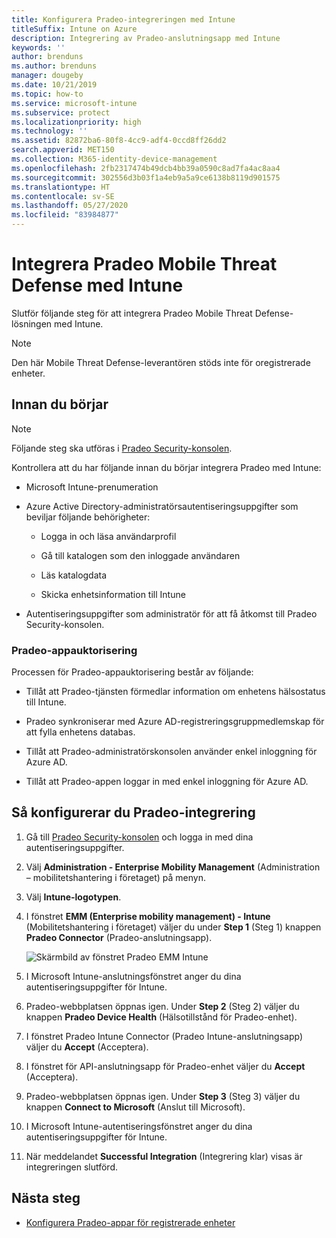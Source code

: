 ```yaml
---
title: Konfigurera Pradeo-integreringen med Intune
titleSuffix: Intune on Azure
description: Integrering av Pradeo-anslutningsapp med Intune
keywords: ''
author: brenduns
ms.author: brenduns
manager: dougeby
ms.date: 10/21/2019
ms.topic: how-to
ms.service: microsoft-intune
ms.subservice: protect
ms.localizationpriority: high
ms.technology: ''
ms.assetid: 82872ba6-80f8-4cc9-adf4-0ccd8ff26dd2
search.appverid: MET150
ms.collection: M365-identity-device-management
ms.openlocfilehash: 2fb2317474b49dcb4bb39a0590c8ad7fa4ac8aa4
ms.sourcegitcommit: 302556d3b03f1a4eb9a5a9ce6138b8119d901575
ms.translationtype: HT
ms.contentlocale: sv-SE
ms.lasthandoff: 05/27/2020
ms.locfileid: "83984877"
---
```

# <a name="integrate-pradeo-mobile-threat-defense-with-intune"></a>Integrera Pradeo Mobile Threat Defense med Intune

Slutför följande steg för att integrera Pradeo Mobile Threat Defense-lösningen med Intune.

> [!NOTE]  
> Den här Mobile Threat Defense-leverantören stöds inte för oregistrerade enheter.

## <a name="before-you-begin"></a>Innan du börjar

> [!NOTE]
> Följande steg ska utföras i [Pradeo Security-konsolen](https://pradeo-security.com/).

Kontrollera att du har följande innan du börjar integrera Pradeo med Intune:

- Microsoft Intune-prenumeration

- Azure Active Directory-administratörsautentiseringsuppgifter som beviljar följande behörigheter:

  - Logga in och läsa användarprofil

  - Gå till katalogen som den inloggade användaren

  - Läs katalogdata

  - Skicka enhetsinformation till Intune

- Autentiseringsuppgifter som administratör för att få åtkomst till Pradeo Security-konsolen.

### <a name="pradeo-app-authorization"></a>Pradeo-appauktorisering

Processen för Pradeo-appauktorisering består av följande:

- Tillåt att Pradeo-tjänsten förmedlar information om enhetens hälsostatus till Intune.

- Pradeo synkroniserar med Azure AD-registreringsgruppmedlemskap för att fylla enhetens databas.

- Tillåt att Pradeo-administratörskonsolen använder enkel inloggning för Azure AD.

- Tillåt att Pradeo-appen loggar in med enkel inloggning för Azure AD.

## <a name="to-set-up-pradeo-integration"></a>Så konfigurerar du Pradeo-integrering

1. Gå till [Pradeo Security-konsolen](https://www.pradeo-security.com) och logga in med dina autentiseringsuppgifter.

2. Välj **Administration - Enterprise Mobility Management** (Administration – mobilitetshantering i företaget) på menyn.

3. Välj **Intune-logotypen**.

4. I fönstret **EMM (Enterprise mobility management) - Intune** (Mobilitetshantering i företaget) väljer du under **Step 1** (Steg 1) knappen **Pradeo Connector** (Pradeo-anslutningsapp). 

    ![Skärmbild av fönstret Pradeo EMM Intune](./media/pradeo-mtd-connector-integration/pradeo_setup.png)

5. I Microsoft Intune-anslutningsfönstret anger du dina autentiseringsuppgifter för Intune.

5. Pradeo-webbplatsen öppnas igen. Under **Step 2** (Steg 2) väljer du knappen **Pradeo Device Health** (Hälsotillstånd för Pradeo-enhet).

7. I fönstret Pradeo Intune Connector (Pradeo Intune-anslutningsapp) väljer du **Accept** (Acceptera). 

8. I fönstret för API-anslutningsapp för Pradeo-enhet väljer du **Accept** (Acceptera).

9. Pradeo-webbplatsen öppnas igen. Under **Step 3** (Steg 3) väljer du knappen **Connect to Microsoft** (Anslut till Microsoft). 

10. I Microsoft Intune-autentiseringsfönstret anger du dina autentiseringsuppgifter för Intune.

11. När meddelandet **Successful Integration** (Integrering klar) visas är integreringen slutförd.

## <a name="next-steps"></a>Nästa steg

- [Konfigurera Pradeo-appar för registrerade enheter](mtd-apps-ios-app-configuration-policy-add-assign.md)
